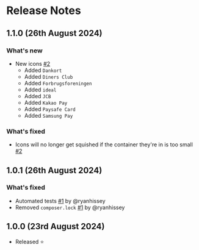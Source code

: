 # Release Notes

## 1.1.0 (26th August 2024)

### What's new
- New icons [#2](https://github.com/fawnsoftware/statamic-payment-icons/pull/2)
    - Added `Dankort`
    - Added `Diners Club`
    - Added `Forbrugsforeningen`
    - Added `ideal`
    - Added `JCB`
    - Added `Kakao Pay`
    - Added `Paysafe Card`
    - Added `Samsung Pay`

### What's fixed
- Icons will no longer get squished if the container they're in is too small [#2](https://github.com/fawnsoftware/statamic-payment-icons/pull/2)

## 1.0.1 (26th August 2024)

### What's fixed
- Automated tests [#1](https://github.com/fawnsoftware/statamic-payment-icons/pull/1) by @ryanhissey
- Removed `composer.lock` [#1](https://github.com/fawnsoftware/statamic-payment-icons/pull/1) by @ryanhissey



## 1.0.0 (23rd August 2024)

- Released ⭐


